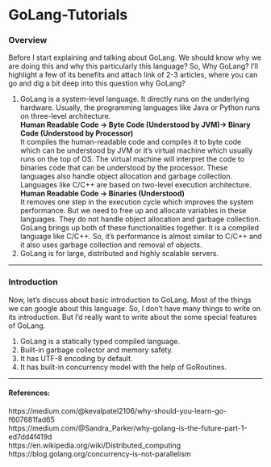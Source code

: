 # GoLang-Tutorials

<h3>Overview</h3>

Before I start explaining and talking about GoLang. We should know why we are doing this and why this particularly this language? So, Why GoLang? I’ll highlight a few of its benefits and attach link of 2-3 articles, where you can go and dig a bit deep into this question why GoLang?
<br>
  1. GoLang is a system-level language. It directly runs on the underlying hardware. Usually, the programming languages like Java or Python runs on three-level architecture.<br> 
<b>Human Readable Code -> Byte Code (Understood by JVM)-> Binary Code (Understood by Processor) </b><br>
It compiles the human-readable code and compiles it to byte code which can be understood by  JVM or it’s virtual machine which usually runs on the top of OS. The virtual machine will interpret the code to binaries code that can be understood by the processor. These languages also handle object allocation and garbage collection. Languages like C/C++ are based on two-level execution architecture. <br>
<b>Human Readable Code -> Binaries (Understood)</b><br>
It removes one step in the execution cycle which improves the system performance. But we need to free up and allocate variables in these languages. They do not handle object allocation and garbage collection. 	
GoLang brings up both of these functionalities together. It is a compiled language like C/C++. So, it’s performance is almost similar to C/C++ and it also uses garbage collection and removal of objects. <br>
  2. GoLang is for large, distributed and highly scalable servers. 
<hr>
<h3>Introduction</h3>

Now, let’s discuss about basic introduction to GoLang. Most of the things we can google about this language. So, I don’t have many things to write on its introduction. But I’d really want to write about the some special features of GoLang.<br>
  1. GoLang is a statically typed compiled language. <br>
  2. Built-in garbage collector and memory safety. <br>
  3. It has UTF-8 encoding by default. <br>
  4. It has built-in concurrency model with the help of GoRoutines.
<hr>
<h4>References:</h4> 
https://medium.com/@kevalpatel2106/why-should-you-learn-go-f607681fad65 <br>
https://medium.com/@Sandra_Parker/why-golang-is-the-future-part-1-ed7dd4f419d <br>
https://en.wikipedia.org/wiki/Distributed_computing<br>
https://blog.golang.org/concurrency-is-not-parallelism

